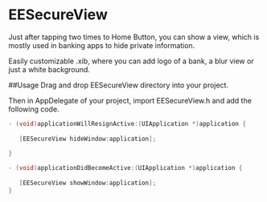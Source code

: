# EESecureView
Just after tapping two times to Home Button, you can show a view, which is mostly used in banking apps to hide private information.

Easily customizable .xib, where you can add logo of a bank, a blur view or just a white background.

##Usage
Drag and drop EESecureView directory into your project.

Then in AppDelegate of your project, import EESecureView.h and add the following code.


```Objective-C
- (void)applicationWillResignActive:(UIApplication *)application {
    
   [EESecureView hideWindow:application];
    
}

- (void)applicationDidBecomeActive:(UIApplication *)application {
    
   [EESecureView showWindow:application];
}
```
